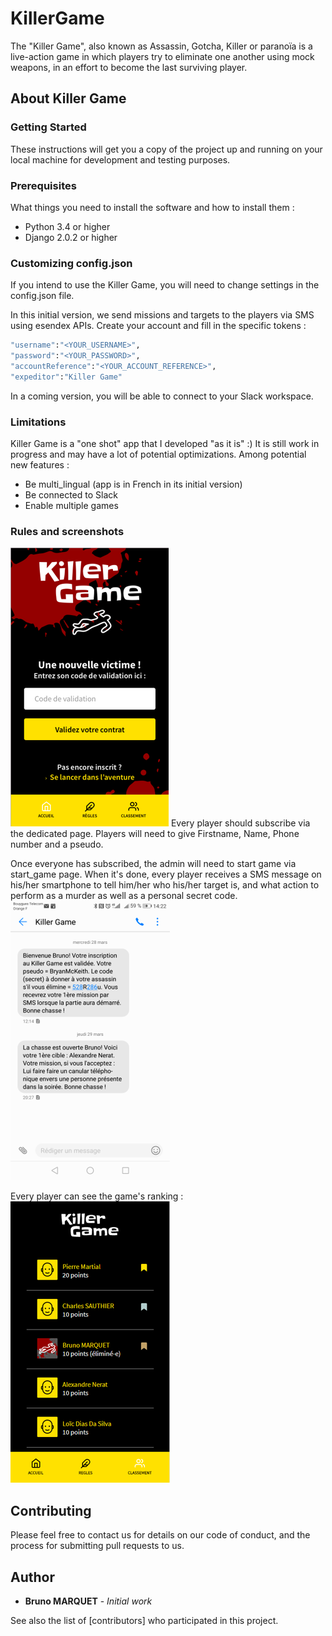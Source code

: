 # KillerGame

The "Killer Game", also known as Assassin, Gotcha, Killer or paranoïa is a live-action game in which players try to eliminate one another using mock weapons, in an effort to become the last surviving player.

## About Killer Game

### Getting Started

These instructions will get you a copy of the project up and running on your local machine for development and testing purposes.

### Prerequisites

What things you need to install the software and how to install them :

* Python 3.4 or higher
* Django 2.0.2 or higher

### Customizing config.json

If you intend to use the Killer Game, you will need to change settings in the config.json file.

In this initial version, we send missions and targets to the players via SMS using esendex APIs. Create your account and fill in the specific tokens :

```bash
"username":"<YOUR_USERNAME>",
"password":"<YOUR_PASSWORD>",
"accountReference":"<YOUR_ACCOUNT_REFERENCE>",
"expeditor":"Killer Game"
```

In a coming version, you will be able to connect to your Slack workspace.

### Limitations

Killer Game is a "one shot" app that I developed "as it is" :)
It is still work in progress and may have a lot of potential optimizations.
Among potential new features :

* Be multi_lingual (app is in French in its initial version)
* Be connected to Slack
* Enable multiple games

### Rules and screenshots

![alt text](https://github.com/bryanmckeith/KillerGame/blob/master/home-screenshot.png)
Every player should subscribe via the dedicated page. Players will need to give Firstname, Name, Phone number and a pseudo.

Once everyone has subscribed, the admin will need to start game via start_game page. When it's done, every player receives a SMS message on his/her smartphone to tell him/her who his/her target is, and what action to perform as a murder as well as a personal secret code.
![alt text](https://github.com/bryanmckeith/KillerGame/blob/master/SMS-screenshot.png)

Every player can see the game's ranking :
![alt text](https://github.com/bryanmckeith/KillerGame/blob/master/ranking-srceenshot.png)

## Contributing

Please feel free to contact us for details on our code of conduct, and the process for submitting pull requests to us.

## Author

* **Bruno MARQUET** - *Initial work*

See also the list of [contributors] who participated in this project.
